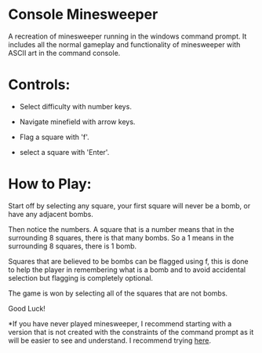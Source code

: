 # Console Minesweeper
A recreation of minesweeper running in the windows command prompt. It includes all the normal gameplay and functionality of minesweeper with ASCII art in the command console. 

# Controls:

- Select difficulty with number keys.

- Navigate minefield with arrow keys.

- Flag a square with 'f'.

- select a square with 'Enter'.

# How to Play:

Start off by selecting any square, your first square will never be a bomb, or have any adjacent bombs.

Then notice the numbers. A square that is a number means that in the surrounding 8 squares, there is that many bombs. So a 1 means in the surrounding 8 squares, there is 1 bomb.

Squares that are believed to be bombs can be flagged using f, this is done to help the player in remembering what is a bomb and to avoid accidental selection but flagging is completely optional.

The game is won by selecting all of the squares that are not bombs.

Good Luck!

*If you have never played minesweeper, I recommend starting with a version that is not created with the constraints of the command prompt as it will be easier to see and understand. I recommend trying <a href="https://www.minesweeperonline.com/">here</a>.
